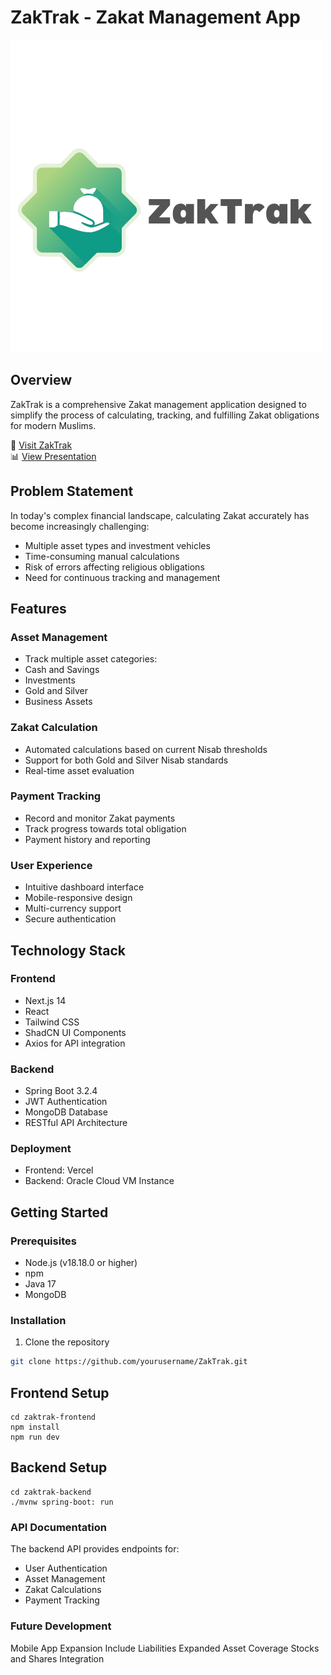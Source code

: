 # ZakTrak - Zakat Management App
![ZakTrak Logo](zaktrak-frontend/public/ZakTrak-logo.png)
## Overview
ZakTrak is a comprehensive Zakat management application designed to simplify the process of calculating, tracking, and fulfilling Zakat obligations for modern Muslims. 

🔗 <a href="https://zak-trak.vercel.app/" target="_blank">Visit ZakTrak</a>  
📊 <a href="https://docs.google.com/presentation/d/e/2PACX-1vTjmMoNjGvO321FD4nrA-B7i0n7BQUObUOhSyZeXyItMcTULZeFyYAN8rhprbZI0yAw3qzpSwO46ty9/pub?start=false&loop=false&delayms=60000" target="_blank">View Presentation</a>

## Problem Statement
In today's complex financial landscape, calculating Zakat accurately has become increasingly challenging:
- Multiple asset types and investment vehicles
- Time-consuming manual calculations
- Risk of errors affecting religious obligations
- Need for continuous tracking and management

## Features

### Asset Management
- Track multiple asset categories:
 - Cash and Savings
 - Investments
 - Gold and Silver
 - Business Assets

### Zakat Calculation
- Automated calculations based on current Nisab thresholds
- Support for both Gold and Silver Nisab standards
- Real-time asset evaluation

### Payment Tracking
- Record and monitor Zakat payments
- Track progress towards total obligation
- Payment history and reporting

### User Experience
- Intuitive dashboard interface
- Mobile-responsive design
- Multi-currency support
- Secure authentication

## Technology Stack

### Frontend
- Next.js 14
- React
- Tailwind CSS
- ShadCN UI Components
- Axios for API integration

### Backend
- Spring Boot 3.2.4
- JWT Authentication
- MongoDB Database
- RESTful API Architecture

### Deployment
- Frontend: Vercel
- Backend: Oracle Cloud VM Instance

## Getting Started

### Prerequisites
- Node.js (v18.18.0 or higher)
- npm
- Java 17
- MongoDB

### Installation

1. Clone the repository
```bash
git clone https://github.com/yourusername/ZakTrak.git
```

## Frontend Setup
```
cd zaktrak-frontend
npm install
npm run dev
```

## Backend Setup

```
cd zaktrak-backend
./mvnw spring-boot: run
```

### API Documentation

The backend API provides endpoints for:
 - User Authentication
- Asset Management
- Zakat Calculations
- Payment Tracking

### Future Development

Mobile App Expansion
Include Liabilities
Expanded Asset Coverage
Stocks and Shares Integration
